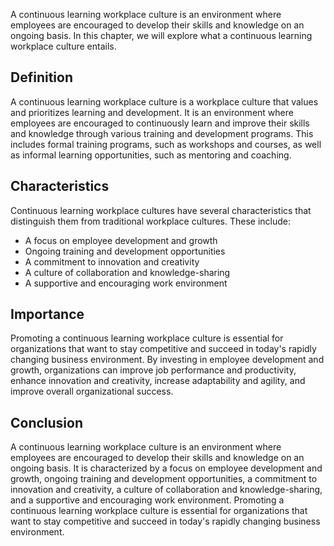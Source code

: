 
A continuous learning workplace culture is an environment where employees are encouraged to develop their skills and knowledge on an ongoing basis. In this chapter, we will explore what a continuous learning workplace culture entails.

Definition
----------

A continuous learning workplace culture is a workplace culture that values and prioritizes learning and development. It is an environment where employees are encouraged to continuously learn and improve their skills and knowledge through various training and development programs. This includes formal training programs, such as workshops and courses, as well as informal learning opportunities, such as mentoring and coaching.

Characteristics
---------------

Continuous learning workplace cultures have several characteristics that distinguish them from traditional workplace cultures. These include:

* A focus on employee development and growth
* Ongoing training and development opportunities
* A commitment to innovation and creativity
* A culture of collaboration and knowledge-sharing
* A supportive and encouraging work environment

Importance
----------

Promoting a continuous learning workplace culture is essential for organizations that want to stay competitive and succeed in today's rapidly changing business environment. By investing in employee development and growth, organizations can improve job performance and productivity, enhance innovation and creativity, increase adaptability and agility, and improve overall organizational success.

Conclusion
----------

A continuous learning workplace culture is an environment where employees are encouraged to develop their skills and knowledge on an ongoing basis. It is characterized by a focus on employee development and growth, ongoing training and development opportunities, a commitment to innovation and creativity, a culture of collaboration and knowledge-sharing, and a supportive and encouraging work environment. Promoting a continuous learning workplace culture is essential for organizations that want to stay competitive and succeed in today's rapidly changing business environment.
